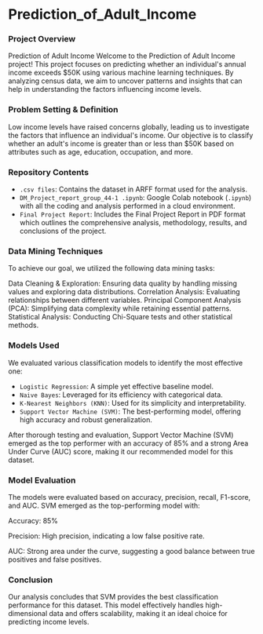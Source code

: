 
# Prediction_of_Adult_Income

### Project Overview 

Prediction of Adult Income
Welcome to the Prediction of Adult Income project! This project focuses on predicting whether an individual's annual income exceeds $50K using various machine learning techniques. By analyzing census data, we aim to uncover patterns and insights that can help in understanding the factors influencing income levels.

### Problem Setting & Definition

Low income levels have raised concerns globally, leading us to investigate the factors that influence an individual's income. Our objective is to classify whether an adult's income is greater than or less than $50K based on attributes such as age, education, occupation, and more.

### Repository Contents

-   `.csv files`: Contains the dataset in ARFF format used for the analysis.
-   `DM_Project_report_group_44-1 .ipynb`: Google Colab notebook (`.ipynb`) with all the coding and analysis performed in a cloud environment.
-   `Final Project Report`: Includes the Final Project Report in PDF format which outlines the comprehensive analysis, methodology, results, and conclusions of the project.

### Data Mining Techniques

To achieve our goal, we utilized the following data mining tasks:

Data Cleaning & Exploration: Ensuring data quality by handling missing values and exploring data distributions.
Correlation Analysis: Evaluating relationships between different variables.
Principal Component Analysis (PCA): Simplifying data complexity while retaining essential patterns.
Statistical Analysis: Conducting Chi-Square tests and other statistical methods.

### Models Used

We evaluated various classification models to identify the most effective one:

-   `Logistic Regression`: A simple yet effective baseline model.
-   `Naive Bayes`: Leveraged for its efficiency with categorical data.
-   `K-Nearest Neighbors (KNN)`: Used for its simplicity and interpretability.
-   `Support Vector Machine (SVM)`: The best-performing model, offering high accuracy and robust generalization.
  
After thorough testing and evaluation, Support Vector Machine (SVM) emerged as the top performer with an accuracy of 85% and a strong Area Under Curve (AUC) score, making it our recommended model for this dataset.

### Model Evaluation

The models were evaluated based on accuracy, precision, recall, F1-score, and AUC. SVM emerged as the top-performing model with:

Accuracy: 85%

Precision: High precision, indicating a low false positive rate.

AUC: Strong area under the curve, suggesting a good balance between true positives and false positives.

### Conclusion

Our analysis concludes that SVM provides the best classification performance for this dataset. This model effectively handles high-dimensional data and offers scalability, making it an ideal choice for predicting income levels.
